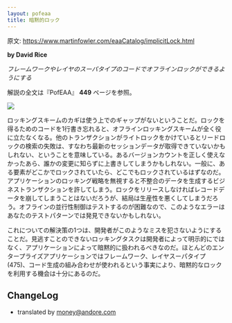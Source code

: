```yaml
---
layout: pofeaa
title: 暗黙的ロック
---
```


原文: <https://www.martinfowler.com/eaaCatalog/implicitLock.html>

**by David Rice**

*フレームワークやレイヤのスーパタイプのコードでオフラインロックができるようにする*

解説の全文は『PofEAA』 **449** ページを参照。

![](https://www.martinfowler.com/eaaCatalog/ImplicitLockSketch.gif)

ロッキングスキームのカギは使う上でのギャップがないということだ。ロックを得るためのコードを1行書き忘れると、オフラインロッキングスキームが全く役に立たなくなる。他のトランザクションがライトロックをかけているとリードロックの検索の失敗は、すなわち最新のセッションデータが取得できていないかもしれない、ということを意味している。あるバージョンカウントを正しく使えなかったあら、誰かの変更に知らずに上書きしてしまうかもしれない。一般に、ある要素がどこかでロックされていたら、どこでもロックされているはずなのだ。アプリケーションのロッキング戦略を無視すると不整合のデータを生成するビジネストランザクションを許してしまう。ロックをリリースしなければレコードデータを崩してしまうことはないだろうが、結局は生産性を悪くしてしまうだろう。オフラインの並行性制御はテストするのが困難なので、このようなエラーはあなたのテストパターンでは発見できないかもしれない。

これについての解決策の1つは、開発者がこのようなミスを犯さないようにすることだ。見逃すことのできないロッキングタスクは開発者によって明示的にではなく、アプリケーションによって暗黙的に扱われるべきなのだ。ほとんどのエンタープライズアプリケーションではフレームワーク、レイヤスーパタイプ(475)、コード生成の組み合わせが使われるという事実により、暗黙的なロックを利用する機会は十分にあるのだ。

## ChangeLog
- translated by money@andore.com
